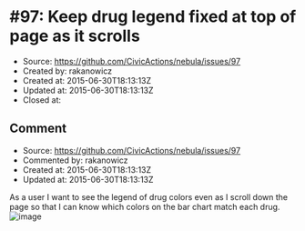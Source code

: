 # #97: Keep drug legend fixed at top of page as it scrolls

* Source: https://github.com/CivicActions/nebula/issues/97
* Created by: rakanowicz
* Created at: 2015-06-30T18:13:13Z
* Updated at: 2015-06-30T18:13:13Z
* Closed at: 


## Comment

* Source: https://github.com/CivicActions/nebula/issues/97
* Commented by: rakanowicz
* Created at: 2015-06-30T18:13:13Z
* Updated at: 2015-06-30T18:13:13Z

As a user I want to see the legend of drug colors even as I scroll down the page so that I can know which colors on the bar chart match each drug. 
![image](https://cloud.githubusercontent.com/assets/12954654/8438151/16d8bbd6-1f32-11e5-9243-b08a031201f4.png)



